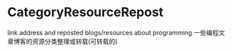 # CategoryResourceRepost
link address and reposted blogs/resources about  programming
一些编程文章博客的资源分类整理或转载(可转载的)

